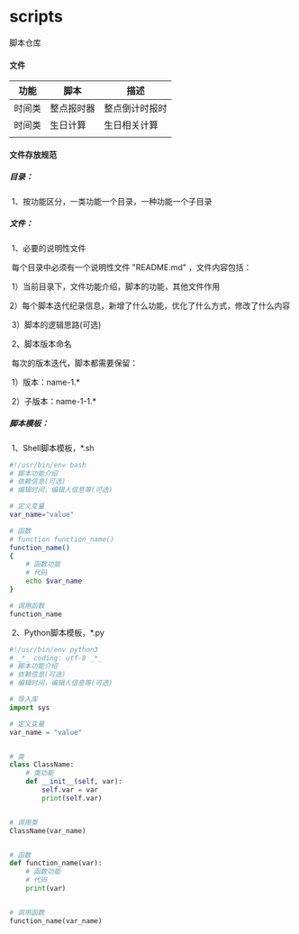 # scripts
脚本仓库



#### 文件

| 功能   | 脚本       | 描述           |
| ------ | ---------- | -------------- |
| 时间类 | 整点报时器 | 整点倒计时报时 |
| 时间类 | 生日计算   | 生日相关计算   |
|        |            |                |



#### 文件存放规范

##### 目录：

​	1、按功能区分，一类功能一个目录，一种功能一个子目录

##### 文件：

​	1、必要的说明性文件

​		每个目录中必须有一个说明性文件 "README.md" ，文件内容包括：

​		1）当前目录下，文件功能介绍，脚本的功能，其他文件作用

​		2）每个脚本迭代纪录信息，新增了什么功能，优化了什么方式，修改了什么内容

​		3）脚本的逻辑思路(可选)

​	2、脚本版本命名

​		每次的版本迭代，脚本都需要保留：

​		1）版本：name-1.*

​		2）子版本：name-1-1.*



##### 脚本模板：

​	1、Shell脚本模板，*.sh

```sh
#!/usr/bin/env bash
# 脚本功能介绍
# 依赖信息(可选)
# 编辑时间，编辑人信息等(可选)

# 定义变量
var_name="value"

# 函数
# function function_name()
function_name()
{
    # 函数功能
    # 代码
    echo $var_name
}

# 调用函数
function_name

```

​	2、Python脚本模板，*.py

```python
#!/usr/bin/env python3
# _*_ coding: utf-8 _*_
# 脚本功能介绍
# 依赖信息(可选)
# 编辑时间，编辑人信息等(可选)

# 导入库
import sys

# 定义变量
var_name = "value"


# 类
class ClassName:
	# 类功能
	def __init__(self, var):
		self.var = var
		print(self.var)


# 调用类
ClassName(var_name)


# 函数
def function_name(var):
	# 函数功能
	# 代码
	print(var)


# 调用函数
function_name(var_name)

```

